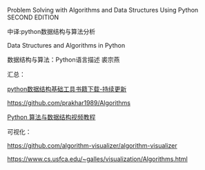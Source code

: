 
Problem Solving with Algorithms and Data Structures Using Python SECOND EDITION

中译:python数据结构与算法分析

Data Structures and Algorithms in Python

数据结构与算法：Python语言描述  裘宗燕

汇总：

[python数据结构基础工具书籍下载-持续更新](https://www.jianshu.com/p/9f4d6a731d59)

https://github.com/prakhar1989/Algorithms

[Python 算法与数据结构视频教程](https://github.com/PegasusWang/python_data_structures_and_algorithms)


可视化：

https://github.com/algorithm-visualizer/algorithm-visualizer

https://www.cs.usfca.edu/~galles/visualization/Algorithms.html
